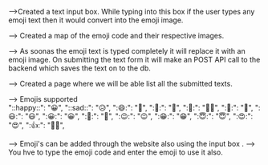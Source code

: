 -->Created a text input box. While typing into this box if the user types any emoji text then it would
convert into the emoji image.

--> Created a map of the emoji code and their respective images.

--> As soonas the emoji text is typed completely it will replace it with an emoji image. On submitting the text form
it will make an POST API call to the backend which saves the text on to the db.

--> Created a page where we will be able list all the submitted texts.

--> Emojis supported  
 "::happy::": "😀",
"::sad::": "😥",
"::smile::": "🤣",
"::yawning_face::": "🥱",
"::girl::": "👧🏻",
"::sheep::": "🐑",
"::smiley::": "😃",
"::grinning::": "😀",
"::rofl::": "🤣",
"::wink::": "😉",
"::grin::": "😁",
"::innocent::": "😇",
"::heart_eyes::": "😍",
"::thumbsup::": "👍🏻",

--> Emoji's can be added through the website also using the input box .
--> You hve to type the emoji code and enter the emoji to use it also.
